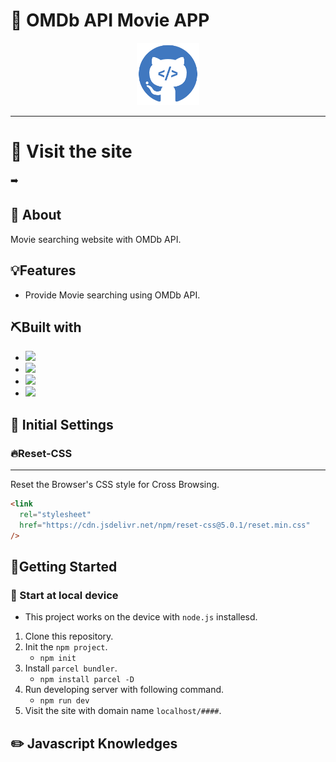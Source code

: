 # 🎥 OMDb API Movie APP

<div align="center">
<img width=" 100px" height=100px src ="./images/markdown_logo.png" alt = "logo">
</div>

---

# :bell: Visit the site

➡️

## 🧐 About

Movie searching website with OMDb API.

## 💡Features

- Provide Movie searching using OMDb API.

## ⛏️Built with

- <img src="https://img.shields.io/badge/CSS3-1572B6?style=for-the-badge&logo=css3&logoColor=white">
- <img src="https://img.shields.io/badge/HTML5-E34F26?style=for-the-badge&logo=html5&logoColor=white">
- <img src ="https://img.shields.io/badge/JavaScript-323330?style=for-the-badge&logo=javascript&logoColor=F7DF1E">
- <img src="https://img.shields.io/badge/VSCode-0078D4?style=for-the-badge&logo=visual%20studio%20code&logoColor=white">

## 📑 Initial Settings

<h3>🔥Reset-CSS</h3>

---

Reset the Browser's CSS style for Cross Browsing.

```html
<link
  rel="stylesheet"
  href="https://cdn.jsdelivr.net/npm/reset-css@5.0.1/reset.min.css"
/>
```

## 🏃Getting Started

### 📌 Start at local device

- This project works on the device with `node.js` installesd.

1. Clone this repository.
2. Init the `npm project`.
   - `npm init`
3. Install `parcel bundler`.
   - `npm install parcel -D`
4. Run developing server with following command.
   - `npm run dev`
5. Visit the site with domain name `localhost/####`.

## ✏️ Javascript Knowledges

